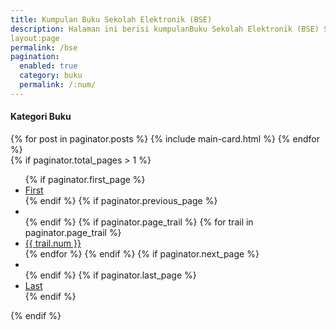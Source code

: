 ```yaml
---
title: Kumpulan Buku Sekolah Elektronik (BSE)
description: Halaman ini berisi kumpulanBuku Sekolah Elektronik (BSE) SD, SMP, SMA, dll terdiri dari buku guru, buku siswa, komik pendidikan yang sangat berguna bagi para pembaca.
layout:page
permalink: /bse
pagination: 
  enabled: true
  category: buku
  permalink: /:num/
---
```


<div class="row mt-3">
<div class="col-md-8 main-loop">
<h4 class="font-weight-bold spanborder"><span>Kategori Buku</span></h4>
{% for post in paginator.posts %}
{% include main-card.html %}
{% endfor %} 
<div class="mt-5">
   {% if paginator.total_pages > 1 %}
  <ul class="pager">
      {% if paginator.first_page %}
      <li class="previous left">
          <a href="{{ paginator.first_page_path | prepend: site.baseurl | replace: '//', '/' }}">First</a>
      </li>
      {% endif %}
      {% if paginator.previous_page %}
      <li class="previous">
          <a href="{{ paginator.previous_page_path | prepend: site.baseurl | replace: '//', '/' }}" title="Halaman Sebelumnya"><span class="glyphicon glyphicon-chevron-left"></span></a>
      </li>
      {% endif %}
      {% if paginator.page_trail %}
        {% for trail in paginator.page_trail %}
          <li {% if page.url == trail.path %}class="disabled"{% endif %}>
              <a href="{{ trail.path | prepend: site.baseurl | replace: '//', '/' }}" title="{{trail.title}}">{{ trail.num }}</a>
          </li>
        {% endfor %}
      {% endif %}
      {% if paginator.next_page %}
      <li class="next">
          <a href="{{ paginator.next_page_path | prepend: site.baseurl | replace: '//', '/' }}" title="Halaman Selanjutnya"><span class="glyphicon glyphicon-chevron-right"></span></a>
      </li>
      {% endif %}
       {% if paginator.last_page %}
      <li class="previous last">
          <a href="{{ paginator.last_page_path | prepend: site.baseurl | replace: '//', '/' }}">Last</a>
      </li>
      {% endif %}
  </ul>
  {% endif %}
        </div>
    </div></div>
